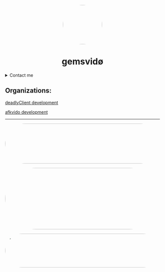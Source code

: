 
<p align="center">
    <img style="border-radius: 100px" width="128" height="128" src="https://avatars.githubusercontent.com/u/69060894?v=4">
</p>
<h1 align="center">gemsvidø</h1>


<details>
<summary>Contact me</summary>
<img align="left" alt="Discord" width="26px" src="https://discord.com/assets/07dca80a102d4149e9736d4b162cff6f.ico" /> <a href="https://dsc.bio/gemsvido">gemsvido#6866</a>
</p>
<img align="left" alt="Email" width="26px" src="https://www.google.com/a/cpanel/gmail.com/images/favicon.ico" /> <a href="mailto:gemsvido@gmail.com">gemsvido@gmail.com</a>
</p>
</details>

## Organizations:

[deadlyClient development](https://github.com/deadlyClient)

[afkvido development](https://github.com/afkvido-development)



______


   <p align="center">
    <img style="border-radius: 100px" width="570" height="130" src="https://github-readme-stats.vercel.app/api/top-langs/?username=afkvido&layout=compact&theme=dark">
</p>


   <p align="center">
    <img style="border-radius: 100px" width="700" height="200" src="https://github-readme-stats.vercel.app/api?username=afkvido&count_private=true&show_icons=true&include_all_commits=true&theme=dark">
</p>
    
    
    
<p align="center">
    <img style="border-radius: 100px" width="900" height="110" src="https://github-profile-trophy.vercel.app/?username=afkvido&rank=SSS,SS,S,AAA,AA,A,BBB,BB,B,C&theme=onedark">
</p>
